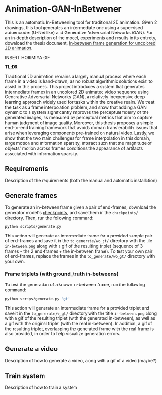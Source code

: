 # Animation-GAN-InBetwener
This is an automatic In-Betweening tool for traditional 2D animation.
Given 2 drawings, this tool generates an intermediate one using a supervised autoencoder (U-Net like) and Generative Adversarial Networks (GAN). For an in-depth description of the model, experiments and results in its entirety, download the thesis document, [In-between frame generation for uncolored 2D animation](https://drive.google.com/file/d/1QYXvTovd8EeVhUQjnB7PIwIJXs7YR-JU/view?usp=sharing).

INSERT HORIMIYA GIF


**TL;DR**

Traditional 2D animation remains a largely manual process where each frame in a video is hand-drawn, as no robust algorithmic solutions exist to assist in this process. This project introduces a system that generates intermediate frames in an uncolored 2D animated video sequence using Generative Adversarial Networks (GAN), a relatively inexpensive deep learning approach widely used for tasks within the creative realm. We treat the task as a frame interpolation problem, and show that adding a GAN dynamic to a system significantly improves the perceptual fidelity of the generated images, as measured by perceptual metrics that aim to capture human judgment of image quality. Moreover, this thesis proposes a simple end-to-end training framework that avoids domain transferability issues that arise when leveraging components pre-trained on natural video. Lastly, we show that the two main challenges for frame interpolation in this domain, large motion and information sparsity, interact such that the magnitude of objects' motion across frames conditions the appearance of artifacts associated with information sparsity.


## Requirements
Description of the requirements (both the manual and automatic installation)

## Generate frames
To generate an in-between frame given a pair of end-frames, download the generator model's [checkpoints](https://drive.google.com/file/d/1HNBLPgWxvDbKNrPAua-SUQVr7d-zQgRl/view?usp=sharing), and save them in the `checkpoints/` directory. Then, run the following command:
```bash
python scripts/generate.py
```
This action will generate an intermediate frame for a provided sample pair of end-frames and save it in the `to_generate/wo_gt/` directory with the tile `in-between.png` along with a gif of the resulting triplet (sequence of 3 frames - the 2 end-frames + the in-between frame). To test your own pair of end-frames, replace the frames in the `to_generate/wo_gt/` directory with your own. 

### Frame triplets (with ground_truth in-betweens)
To test the generation of a known in-between frame, run the following command:
```bash
python scrips/generate.py 'gt'
```
This action will generate an intermediate frame for a provided triplet and save it in the `to_generate/w_gt/` directory with the title `in-between.png` along with a gif of the resulting triplet (with the generated in-between), as well as a gif with the original triplet (with the real in-between). In addition, a gif of the resulting triplet, overlapping the generated frame with the real frame is also provided, in order to help visualize generation errors.


## Generate a video
Description of how to generate a video, along with a gif of a video (maybe?)

## Train system
Description of how to train a system

